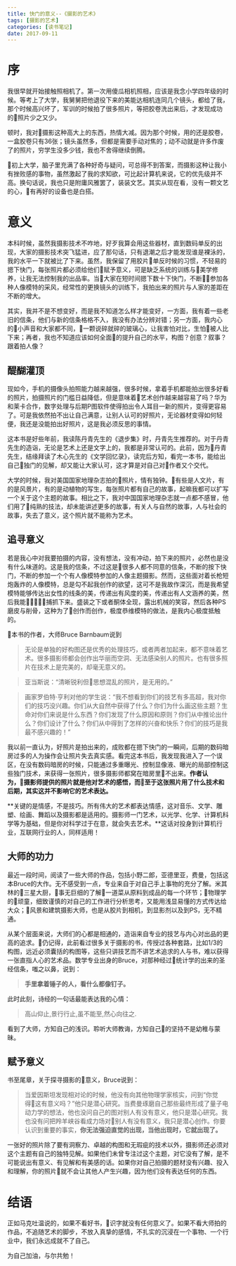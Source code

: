 ```yaml
---
title: 快门的意义--《摄影的艺术》
tags: [摄影的艺术]
categories: [读书笔记]
date: 2017-09-11
---
```


# 序

我很早就开始接触照相机了。第一次用傻瓜相机照相，应该是我念小学四年级的时候。等考上了大学，我舅舅把他退役下来的美能达相机连同几个镜头，都给了我，那个时候高兴坏了，军训的时候拍了很多照片，等把胶卷洗出来后，才发现成功的照片少之又少。

顿时，我对摄影这种高大上的东西，热情大减。因为那个时候，用的还是胶卷，一盒胶卷只有36张；镜头虽然多，但都是需要手动对焦的；动不动就是许多作废了的照片，穷学生没多少钱，我也不舍得继续倒腾。

初上大学，脑子里充满了各种好奇与疑问，可总得不到答案，而摄影这种让我小有挫败感的事物，虽然激起了我的求知欲，可比起计算机来说，它的优先级并不高。换句话说，我也只是附庸风雅罢了，装装文艺。其实从现在看，没有一颗文艺的心，有再好的设备也是白搭。
<!-- more -->

# 意义

本科时候，虽然我摄影技术不咋地，好歹我算会用这些器材，直到数码单反的出现，大家的摄影技术突飞猛进，应了那句话，只有退潮之后才能发现谁是裸泳的，我的水平一下就被比了下来。虽然，我保留了用胶片单反时候的习惯，不轻易的摁下快门，每张照片都必须给他们赋予意义，可是缺乏系统的训练与美学修养，让我无法控制我的出品率。当大家在短时间摁下数十下快门，不断参加各种人像模特的采风，经常性的更换镜头的训练下，我拍出来的照片与人家的差距在不断的增大。

其实，我并不是不想变好，而是我不知道怎么样才能变好，一方面，我有着一些老旧的信条，他们与新的信条格格不入，我没有办法分辨对错；另一方面，我内心的小声音和大家都不同，一颗说碎就碎的玻璃心，让我害怕对比，生怕被人比下来；再者，我也不知道应该如何全面的提升自己的水平，构图？创意？叙事？跟着拍人像？

## 醍醐灌顶

现如今，手机的摄像头拍照能力越来越强，很多时候，拿着手机都能拍出很多好看的照片，拍摄照片的门槛日益降低，但是意味着艺术创作越来越容易了吗？华为和莱卡合作，数字处理与后期P图软件使得拍出令人耳目一新的照片，变得更容易了。可是我依然拍不出让自己满意，让别人认可的好照片，无论器材变得如何轻便，我还是没能拍出好照片，这是我必须反思的事情。

这本书是好些年前，我读陈丹青先生的《退步集》时，丹青先生推荐的。对于丹青先生的造诣，无论是艺术上还是文字上的，我都是非常认可的。此前，因为丹青先生，结缘拜读了木心先生的《文学回忆录》，读完后方知，看完一本书，能给出自己独门的见解，却又能让大家认可，这才算是对自己对作者又个交代。

大学的时候，我对美国国家地理杂志拍的照片，情有独钟。有些是人文片，有的是风景片，有的是动植物的写生，每张照片都有自己的故事，起嘛我都可以扩写一个关于这个主题的故事。相比之下，我对中国国家地理杂志就一点都不感冒，他们用了纯熟的技法，却未能讲述更多的故事，有关人与自然的故事，人与社会的故事，失去了意义，这个照片就不能称为艺术。

## 追寻意义
若是我心中对我要拍摄的内容，没有想法，没有冲动，拍下来的照片，必然也是没有什么味道的。这是我的信条，不过这是很多人都不同意的信条，不断的按下快门，不断的参加一个个有人像模特参加的人像主题摄影。然而，这些面对着长枪短炮轰炸的人像模特，总是勾不起我创作的欲望，这可不是我故作深沉，而是我希望模特能够传达出女性的线条的美，传递出有风度的美，传递出有人文涵养的美，然后我能捕抓下来。盛装之下或者酮体全现，露出机械的笑容，然后各种PS磨皮与削骨，这种为了创作而创作，极度恭维模特的做法，是我内心极度抵触的。

本书的作者，大师Bruce Barnbaum说到
> 无论是单独的好构图还是优秀的处理技巧，或者两者加起来，都不意味着艺术。很多摄影师都会创作出华丽而空洞、无法感染别人的照片。也有很多照片在技术上是完美的，却毫无意义的。

> 亚当斯说：“清晰锐利但思想混乱的照片，是无用的。”

> 画家罗伯特·亨利对他的学生说：“我不想看到你们的技艺有多高超，我对你们的技巧没兴趣。你们从大自然中获得了什么？你们为什么画这些主题？生命对你们来说是什么东西？你们发现了什么原因和原则？你们从中推论出什么？你们设计了什么？你们从中得到了怎样的兴奋和快乐？你们的技巧是我最不感兴趣的！”

我以前一直认为，好照片是拍出来的，成败都在摁下快门的一瞬间，后期的数码暗房过多的人为操作会让照片失去真实感。看完这本书后，我发现我进入了一个误区，在没有数码暗房的时候，只能通过多重曝光、控制显像液、曝光的局部控制这些独门技术，来获得一张照片，很多摄影师都窝在暗房里不出来。**作者认为，摄影师提供的照片就是他对艺术的感悟，而至于这张照片用了什么技术和后期，其实这并不影响它的艺术表达。**

**关键的是情感，不是技巧。所有伟大的艺术都表达情感，这对音乐、文学、雕塑、绘画、舞蹈以及摄影都是适用的。摄影师一门艺术，以光学、化学、计算机科学等为基础，但是你对科学过于在意，就会失去艺术。**这话对投身到计算机行业，互联网行业的人，同样适用！

## 大师的功力
最近一段时间，阅读了一些大师的作品，包括小野二郎，亚德里亚，费曼，包括这本Bruce的大作。无不感受到一点，专业来自于对自己手上事物的充分了解。米其林的三星大厨，事无巨细的了解一道菜从原料到成品的每一个环节；物理学的顽童，细致谨慎的对自己的工作进行分析思考，又能用浅显易懂的方式传达给大众；风景和建筑摄影大师，也是从胶片到相机，到显影剂以及到PS，无不精通。

从某个层面来说，大师们的心都是相通的，造诣来自专业的技艺与内心对出品的更高的追求。仍记得，此前看过很多关于摄影的书，传授过各种套路，比如1/3的构图，远近必须囊括的构图等，这些只讲技艺而不讲艺术追求的人与书，难以获得一张直指人心的艺术品。数学专业出身的Bruce，对那种经过统计学的出来的圣经信条，嗤之以鼻，说到：
> **手里拿着锤子的人，看什么都像钉子。**

此时此刻，诗经的一句话最能表达我的心情：
> 高山仰止,景行行止,虽不能至,然心向往之.

看到了大师，方知自己的浅识。聆听大师教诲，方知自己的坚持不是幼稚与蒙昧。

## 赋予意义
书至尾章，关于探寻摄影的意义，Bruce说到：
> 当爱因斯坦发现相对论的时候，他没有向其他物理学家核实，问到“你觉得这有意义吗？”他只是潜心研究。当费曼琢磨自己那些最终形成了量子电动力学的想法，他也没问自己的图对别人有没有意义，他只是潜心研究。我也没有问把羚羊峡谷看成力场对别人有没有意义，我只是潜心创作。你要认识到重要的事实，**你无法强迫直觉的出现，当他出现时，它就出现了。**

一张好的照片除了要有洞察力、卓越的构图和无瑕疵的技术以外，摄影师还必须对这个主题有自己的独特见解。如果他们未曾专注过这个主题，对它没有了解，是不可能说出有意义、有见解和有美感的话。如果你对自己拍摄的题材没有兴趣、投入和理解，你的照片就不会让其他人产生兴趣，因为他们没有表达任何的东西。

# 结语
正如马克吐温说的，如果不看好书，识字就没有任何意义了。如果不看大师拍的作品，不追随艺术的脚步，不放入真挚的感情，不扎实的沉浸在一个事物、一个行业中，我们永远成就不了自己。

为自己加油，与尔共勉！


